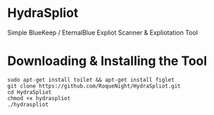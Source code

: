 # HydraSpliot
Simple BlueKeep / EternalBlue Expliot Scanner &amp; Expliotation Tool 



# Downloading & Installing the Tool

```
sudo apt-get install toilet && apt-get install figlet
git clone https://github.com/RoqueNight/HydraSpliot.git
cd HydraSpliot
chmod +x hydraspliot
./hydraspliot
```
